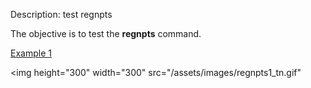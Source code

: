 Description: test regnpts

The objective is to test the **regnpts** command.

[Example 1](description_regnpts.md)

<img height="300" width="300" src="/assets/images/regnpts1_tn.gif" 
